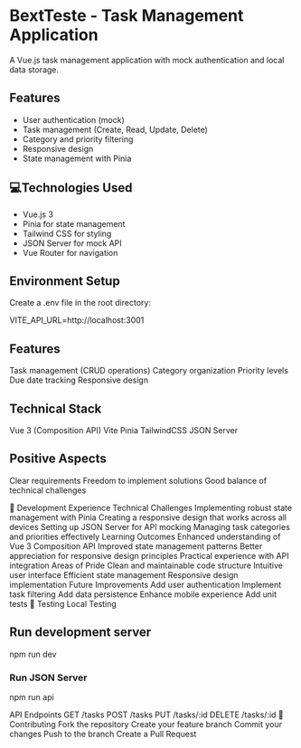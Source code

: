 # BextTeste - Task Management Application

A Vue.js task management application with mock authentication and local data storage.

## Features

- User authentication (mock)
- Task management (Create, Read, Update, Delete)
- Category and priority filtering
- Responsive design
- State management with Pinia

## 💻Technologies Used

- Vue.js 3
- Pinia for state management
- Tailwind CSS for styling
- JSON Server for mock API
- Vue Router for navigation

## Environment Setup
Create a .env file in the root directory:

VITE_API_URL=http://localhost:3001

## Features
Task management (CRUD operations)
Category organization
Priority levels
Due date tracking
Responsive design

## Technical Stack
Vue 3 (Composition API)
Vite
Pinia
TailwindCSS
JSON Server

## Positive Aspects
Clear requirements
Freedom to implement solutions
Good balance of technical challenges

📝 Development Experience
Technical Challenges
Implementing robust state management with Pinia
Creating a responsive design that works across all devices
Setting up JSON Server for API mocking
Managing task categories and priorities effectively
Learning Outcomes
Enhanced understanding of Vue 3 Composition API
Improved state management patterns
Better appreciation for responsive design principles
Practical experience with API integration
Areas of Pride
Clean and maintainable code structure
Intuitive user interface
Efficient state management
Responsive design implementation
Future Improvements
Add user authentication
Implement task filtering
Add data persistence
Enhance mobile experience
Add unit tests
📱 Testing
Local Testing
## Run development server
npm run dev

### Run JSON Server
npm run api

API Endpoints
GET /tasks
POST /tasks
PUT /tasks/:id
DELETE /tasks/:id
🤝 Contributing
Fork the repository
Create your feature branch
Commit your changes
Push to the branch
Create a Pull Request
